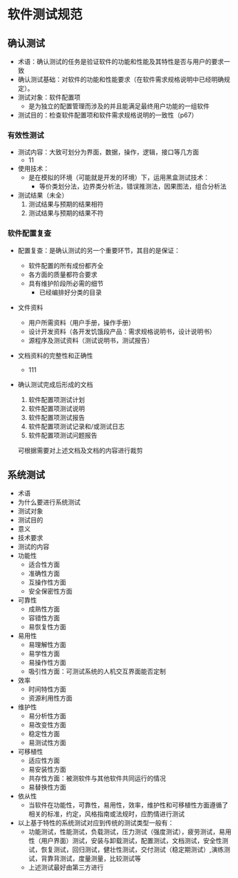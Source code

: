 # 软件测试规范

## 确认测试

- 术语：确认测试的任务是验证软件的功能和性能及其特性是否与用户的要求一致
- 确认测试基础：对软件的功能和性能要求（在软件需求规格说明中已经明确规定）。
- 测试对象：软件配置项
  - 是为独立的配置管理而涉及的并且能满足最终用户功能的一组软件
- 测试目的：检查软件配置项和软件需求规格说明的一致性（p67）

### 有效性测试

- 测试内容：大致可划分为界面，数据，操作，逻辑，接口等几方面
  - 11
- 使用技术：
  - 是在模拟的环境（可能就是开发的环境）下，运用黑盒测试技术：
    - 等价类划分法，边界类分析法，错误推测法，因果图法，组合分析法
- 测试结果（未全）
  1. 测试结果与预期的结果相符
  2. 测试结果与预期的结果不符

### 软件配置复查

- 配置复查：是确认测试的另一个重要环节，其目的是保证：
  - 软件配置的所有成份都齐全
  - 各方面的质量都符合要求
  - 具有维护阶段所必需的细节
    - 已经编排好分类的目录

- 文件资料

  - 用户所需资料（用户手册，操作手册）
  - 设计开发资料（各开发饥饿段产品：需求规格说明书，设计说明书）
  - 源程序及测试资料（测试说明书，测试报告）

- 文档资料的完整性和正确性

  - 111

- 确认测试完成后形成的文档

  1. 软件配置项测试计划
  2. 软件配置项测试说明
  3. 软件配置项测试报告
  4. 软件配置项测试记录和/或测试日志
  5. 软件配置项测试问题报告

  可根据需要对上述文档及文档的内容进行裁剪

## 系统测试

- 术语
- 为什么要进行系统测试
- 测试对象
- 测试目的
- 意义
- 技术要求
- 测试的内容
- 功能性
  - 适合性方面
  - 准确性方面
  - 互操作性方面
  - 安全保密性方面
- 可靠性
  - 成熟性方面
  - 容错性方面
  - 易恢复性方面
- 易用性
  - 易理解性方面
  - 易学性方面
  - 易操作性方面
  - 吸引性方面：可测试系统的人机交互界面能否定制
- 效率
  - 时间特性方面
  - 资源利用性方面
- 维护性
  - 易分析性方面
  - 易改变性方面
  - 稳定性方面
  - 易测试性方面
- 可移植性
  - 适应性方面
  - 易安装性方面
  - 共存性方面：被测软件与其他软件共同运行的情况
  - 易替换性方面
- 依从性
  - 当软件在功能性，可靠性，易用性，效率，维护性和可移植性方面遵循了相关的标准，约定，风格指南或法规时，应酌情进行测试
- 以上基于特性的系统测试对应到传统的测试类型一般有：
  - 功能测试，性能测试，负载测试，压力测试（强度测试），疲劳测试，易用性（用户界面）测试，安装与卸载测试，配置测试，文档测试，安全性测试，恢复测试，回归测试，健壮性测试，交付测试（稳定期测试）,演练测试，背靠背测试，度量测量，比较测试等
  - 上述测试最好由第三方进行
